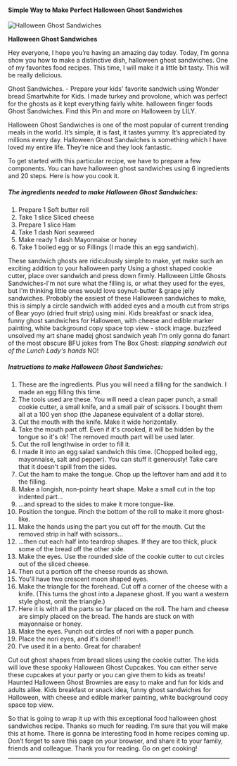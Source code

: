             

#### Simple Way to Make Perfect Halloween Ghost Sandwiches

![Halloween Ghost Sandwiches](https://img-global.cpcdn.com/recipes/4884493771997184/751x532cq70/halloween-ghost-sandwiches-recipe-main-photo.jpg)

**Halloween Ghost Sandwiches**

Hey everyone, I hope you’re having an amazing day today. Today, I’m gonna show you how to make a distinctive dish, halloween ghost sandwiches. One of my favorites food recipes. This time, I will make it a little bit tasty. This will be really delicious.

Ghost Sandwiches. - Prepare your kids' favorite sandwich using Wonder bread Smartwhite for Kids. I made turkey and provolone, which was perfect for the ghosts as it kept everything fairly white. halloween finger foods Ghost Sandwiches. Find this Pin and more on Halloween by LILY.

Halloween Ghost Sandwiches is one of the most popular of current trending meals in the world. It’s simple, it is fast, it tastes yummy. It’s appreciated by millions every day. Halloween Ghost Sandwiches is something which I have loved my entire life. They’re nice and they look fantastic.

To get started with this particular recipe, we have to prepare a few components. You can have halloween ghost sandwiches using 6 ingredients and 20 steps. Here is how you cook it.

##### The ingredients needed to make Halloween Ghost Sandwiches:

1.  Prepare 1 Soft butter roll
2.  Take 1 slice Sliced cheese
3.  Prepare 1 slice Ham
4.  Take 1 dash Nori seaweed
5.  Make ready 1 dash Mayonnaise or honey
6.  Take 1 boiled egg or so Fillings (I made this an egg sandwich).

These sandwich ghosts are ridiculously simple to make, yet make such an exciting addition to your halloween party Using a ghost shaped cookie cutter, place over sandwich and press down firmly. Halloween Little Ghosts Sandwiches-I'm not sure what the filling is, or what they used for the eyes, but I'm thinking little ones would love soynut-butter & grape jelly sandwiches. Probably the easiest of these Halloween sandwiches to make, this is simply a circle sandwich with added eyes and a mouth cut from strips of Bear yoyo (dried fruit strip) using mini. Kids breakfast or snack idea, funny ghost sandwiches for Halloween, with cheese and edible marker painting, white background copy space top view - stock image. buzzfeed unsolved my art shane madej ghost sandwich yeah I'm only gonna do fanart of the most obscure BFU jokes from The Box Ghost: _slapping sandwich out of the Lunch Lady's hands_ NO!

##### Instructions to make Halloween Ghost Sandwiches:

1.  These are the ingredients. Plus you will need a filling for the sandwich. I made an egg filling this time.
2.  The tools used are these. You will need a clean paper punch, a small cookie cutter, a small knife, and a small pair of scissors. I bought them all at a 100 yen shop (the Japanese equivalent of a dollar store).
3.  Cut the mouth with the knife. Make it wide horizontally.
4.  Take the mouth part off. Even if it's crooked, it will be hidden by the tongue so it's ok! The removed mouth part will be used later.
5.  Cut the roll lengthwise in order to fill it.
6.  I made it into an egg salad sandwich this time. (Chopped boiled egg, mayonnaise, salt and pepper). You can stuff it generously! Take care that it doesn't spill from the sides.
7.  Cut the ham to make the tongue. Chop up the leftover ham and add it to the filling.
8.  Make a longish, non-pointy heart shape. Make a small cut in the top indented part…
9.  …and spread to the sides to make it more tongue-like.
10.  Position the tongue. Pinch the bottom of the roll to make it more ghost-like.
11.  Make the hands using the part you cut off for the mouth. Cut the removed strip in half with scissors…
12.  …then cut each half into teardrop shapes. If they are too thick, pluck some of the bread off the other side.
13.  Make the eyes. Use the rounded side of the cookie cutter to cut circles out of the sliced cheese.
14.  Then cut a portion off the cheese rounds as shown.
15.  You'll have two crescent moon shaped eyes.
16.  Make the triangle for the forehead. Cut off a corner of the cheese with a knife. (This turns the ghost into a Japanese ghost. If you want a western style ghost, omit the triangle.)
17.  Here it is with all the parts so far placed on the roll. The ham and cheese are simply placed on the bread. The hands are stuck on with mayonnaise or honey.
18.  Make the eyes. Punch out circles of nori with a paper punch.
19.  Place the nori eyes, and it's done!!!
20.  I've used it in a bento. Great for charaben!

Cut out ghost shapes from bread slices using the cookie cutter. The kids will love these spooky Halloween Ghost Cupcakes. You can either serve these cupcakes at your party or you can give them to kids as treats! Haunted Halloween Ghost Brownies are easy to make and fun for kids and adults alike. Kids breakfast or snack idea, funny ghost sandwiches for Halloween, with cheese and edible marker painting, white background copy space top view.

So that is going to wrap it up with this exceptional food halloween ghost sandwiches recipe. Thanks so much for reading. I’m sure that you will make this at home. There is gonna be interesting food in home recipes coming up. Don’t forget to save this page on your browser, and share it to your family, friends and colleague. Thank you for reading. Go on get cooking!

* * *